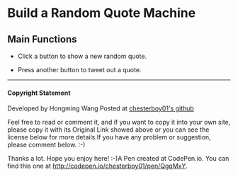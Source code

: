 Build a Random Quote Machine
=======
## Main Functions

*  Click a button to show a new random quote.

*  Press another button to tweet out a quote.

---

#### Copyright Statement
 
Developed by Hongming Wang Posted at [chesterboy01's github](https://github.com/chesterboy01)

Feel free to read or comment it, and if you want to copy it into your own site, please copy it with its Original Link showed above or you can see the license below for more details.If you have any problem or suggestion, please comment below. :-)

Thanks a lot. Hope you enjoy here! :-)A Pen created at CodePen.io. You can find this one at http://codepen.io/chesterboy01/pen/QgqMxY.

 